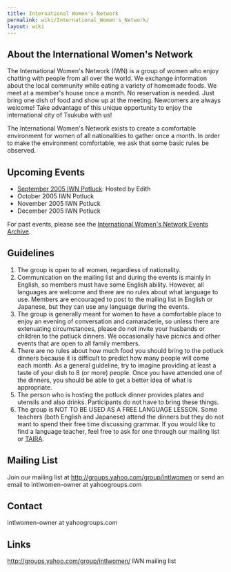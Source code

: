```yaml
---
title: International Women's Network
permalink: wiki/International_Women's_Network/
layout: wiki
---
```


About the International Women's Network
---------------------------------------

The International Women's Network (IWN) is a group of women who enjoy
chatting with people from all over the world. We exchange information
about the local community while eating a variety of homemade foods. We
meet at a member's house once a month. No reservation is needed. Just
bring one dish of food and show up at the meeting. Newcomers are always
welcome! Take advantage of this unique opportunity to enjoy the
international city of Tsukuba with us!

The International Women's Network exists to create a comfortable
environment for women of all nationalities to gather once a month. In
order to make the environment comfortable, we ask that some basic rules
be observed.

Upcoming Events
---------------

-   [September 2005 IWN
    Potluck](/wiki/International_Women's_Network_Potluck "wikilink"): Hosted
    by Edith
-   October 2005 IWN Potluck
-   November 2005 IWN Potluck
-   December 2005 IWN Potluck

For past events, please see the [International Women's Network Events
Archive](/wiki/International_Women's_Network_Events_Archive "wikilink").

Guidelines
----------

1.  The group is open to all women, regardless of nationality.
2.  Communication on the mailing list and during the events is mainly in
    English, so members must have some English ability. However, all
    languages are welcome and there are no rules about what language to
    use. Members are encouraged to post to the mailing list in English
    or Japanese, but they can use any language during the events.
3.  The group is generally meant for women to have a comfortable place
    to enjoy an evening of conversation and camaraderie, so unless there
    are extenuating circumstances, please do not invite your husbands or
    children to the potluck dinners. We occasionally have picnics and
    other events that are open to all family members.
4.  There are no rules about how much food you should bring to the
    potluck dinners because it is difficult to predict how many people
    will come each month. As a general guideline, try to imagine
    providing at least a taste of your dish to 8 (or more) people. Once
    you have attended one of the dinners, you should be able to get a
    better idea of what is appropriate.
5.  The person who is hosting the potluck dinner provides plates and
    utensils and also drinks. Participants do not have to bring these
    things.
6.  The group is NOT TO BE USED AS A FREE LANGUAGE LESSON. Some teachers
    (both English and Japanese) attend the dinners but they do not want
    to spend their free time discussing grammar. If you would like to
    find a language teacher, feel free to ask for one through our
    mailing list or [TAIRA](/wiki/TAIRA "wikilink").

Mailing List
------------

Join our mailing list at <http://groups.yahoo.com/group/intlwomen> or
send an email to intlwomen-owner at yahoogroups.com

Contact
-------

intlwomen-owner at yahoogroups.com

Links
-----

<http://groups.yahoo.com/group/intlwomen/> IWN mailing list
